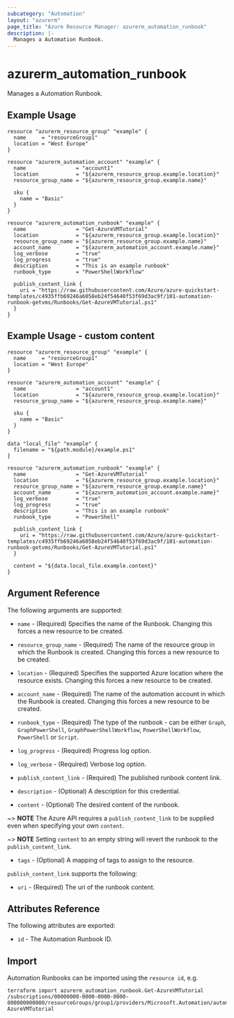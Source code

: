```yaml
---
subcategory: "Automation"
layout: "azurerm"
page_title: "Azure Resource Manager: azurerm_automation_runbook"
description: |-
  Manages a Automation Runbook.
---
```


# azurerm_automation_runbook

Manages a Automation Runbook.

## Example Usage

```hcl
resource "azurerm_resource_group" "example" {
  name     = "resourceGroup1"
  location = "West Europe"
}

resource "azurerm_automation_account" "example" {
  name                = "account1"
  location            = "${azurerm_resource_group.example.location}"
  resource_group_name = "${azurerm_resource_group.example.name}"

  sku {
    name = "Basic"
  }
}

resource "azurerm_automation_runbook" "example" {
  name                = "Get-AzureVMTutorial"
  location            = "${azurerm_resource_group.example.location}"
  resource_group_name = "${azurerm_resource_group.example.name}"
  account_name        = "${azurerm_automation_account.example.name}"
  log_verbose         = "true"
  log_progress        = "true"
  description         = "This is an example runbook"
  runbook_type        = "PowerShellWorkflow"

  publish_content_link {
    uri = "https://raw.githubusercontent.com/Azure/azure-quickstart-templates/c4935ffb69246a6058eb24f54640f53f69d3ac9f/101-automation-runbook-getvms/Runbooks/Get-AzureVMTutorial.ps1"
  }
}
```

## Example Usage - custom content

```hcl
resource "azurerm_resource_group" "example" {
  name     = "resourceGroup1"
  location = "West Europe"
}

resource "azurerm_automation_account" "example" {
  name                = "account1"
  location            = "${azurerm_resource_group.example.location}"
  resource_group_name = "${azurerm_resource_group.example.name}"

  sku {
    name = "Basic"
  }
}

data "local_file" "example" {
  filename = "${path.module}/example.ps1"
}

resource "azurerm_automation_runbook" "example" {
  name                = "Get-AzureVMTutorial"
  location            = "${azurerm_resource_group.example.location}"
  resource_group_name = "${azurerm_resource_group.example.name}"
  account_name        = "${azurerm_automation_account.example.name}"
  log_verbose         = "true"
  log_progress        = "true"
  description         = "This is an example runbook"
  runbook_type        = "PowerShell"

  publish_content_link {
    uri = "https://raw.githubusercontent.com/Azure/azure-quickstart-templates/c4935ffb69246a6058eb24f54640f53f69d3ac9f/101-automation-runbook-getvms/Runbooks/Get-AzureVMTutorial.ps1"
  }

  content = "${data.local_file.example.content}"
}
```

## Argument Reference

The following arguments are supported:

* `name` - (Required) Specifies the name of the Runbook. Changing this forces a new resource to be created.

* `resource_group_name` - (Required) The name of the resource group in which the Runbook is created. Changing this forces a new resource to be created.

* `location` - (Required) Specifies the supported Azure location where the resource exists. Changing this forces a new resource to be created.

* `account_name` - (Required) The name of the automation account in which the Runbook is created. Changing this forces a new resource to be created.

* `runbook_type` - (Required) The type of the runbook - can be either `Graph`, `GraphPowerShell`, `GraphPowerShellWorkflow`, `PowerShellWorkflow`, `PowerShell` or `Script`.

* `log_progress` - (Required) Progress log option.

* `log_verbose` - (Required) Verbose log option.

* `publish_content_link` - (Required) The published runbook content link.

* `description` - (Optional) A description for this credential.

* `content` - (Optional) The desired content of the runbook.

~> **NOTE** The Azure API requires a `publish_content_link` to be supplied even when specifying your own `content`.

~> **NOTE** Setting `content` to an empty string will revert the runbook to the `publish_content_link`.

* `tags` - (Optional) A mapping of tags to assign to the resource.

`publish_content_link` supports the following:

* `uri` - (Required) The uri of the runbook content.

## Attributes Reference

The following attributes are exported:

* `id` - The Automation Runbook ID.

## Import

Automation Runbooks can be imported using the `resource id`, e.g.

```shell
terraform import azurerm_automation_runbook.Get-AzureVMTutorial /subscriptions/00000000-0000-0000-0000-000000000000/resourceGroups/group1/providers/Microsoft.Automation/automationAccounts/account1/runbooks/Get-AzureVMTutorial
```
